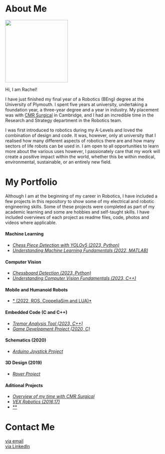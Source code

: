 # About Me

<img src="https://avatars.githubusercontent.com/u/74239304?s=460&u=567d099dca84ff35d56d2610422d12956dcb06e4&v=4" width="200">

Hi, I am Rachel! 

I have just finished my final year of a Robotics (BEng) degree at the University of Plymouth. I spent five years at university, undertaking a foundation year, a three-year degree and a year in industry. My placement was with [CMR Surgical](https://cmrsurgical.com/) in Cambridge, and I had an incredible time in the Research and Strategy department in the Robotics team.

I was first introduced to robotics during my A-Levels and loved the combination of design and code. It was, however, only at university that I realised how many different aspects of robotics there are and how many sectors of life robots can be used in. I am open to all opportunities to learn more about the various uses however, I passionately care that my work will create a positive impact within the world, whether this be within medical, environmental, sustainable, or an entirely new field.

# My Portfolio

Although I am at the beginning of my career in Robotics, I have included a few projects in this repository to show some of my electrical and robotic engineering skills. 
Some of these projects were completed as part of my academic learning and some are hobbies and self-taught skills. I have included overviews of each project as readme files, code, photos and videos where applicable.

####  Machine Learning
  - [*Chess Piece Detection with YOLOv5 (2023, Python)*]()
  - [*Understanding Machine Learning Fundamentals (2022, MATLAB)*]()

####  Computer Vision 
  - [*Chessboard Detection (2023, Python)*]()
  - [*Understanding Computer Vision Fundamentals (2023, C++)*]()

####  Mobile and Humanoid Robots
  - [* (2022, ROS, CoppeliaSim and LUA)*]()
 
####  Embedded Code (C and C++)
  - [*Tremor Analysis Tool (2023, C++)*](https://github.com/chellij/RIJ-Portfolio/tree/master/1.%20Embedded%20Systems%20-%20Game%20Dev)
  - [*Game Development Project (2020, C)*](https://github.com/chellij/RIJ-Portfolio/tree/master/1.%20Embedded%20Systems%20-%20Game%20Dev)
    
#### Schematics (2020)
  - [*Arduino Joystick Project*](https://github.com/chellij/RIJ-Portfolio/tree/master/2.%20Arduino%20Joystick%20Programming) 

#### 3D Design (2019)
  - [*Rover Project*](https://github.com/chellij/RIJ-Portfolio/tree/master/3.%20Buggy%20Project)

#### Aditional Projects
  - [*Overview of my time with CMR Surgical*](2021-2022)
  - [*VEX Robotics (2016,17)*]()
  - [**]()


# Contact Me
[via email](mailto:rachel_ij@hotmail.co.uk)<br>
[via LinkedIn](https://www.linkedin.com/in/rachel-ireland-jones/)
